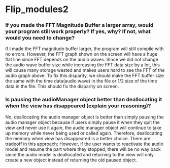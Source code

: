 # Flip_modules2

### If you made the FFT Magnitude Buffer a larger array, would your program still work properly? If yes, why? If not, what would you need to change?

If I made the FFT magnitude buffer larger, the program will still compile with no errors. However, the FFT graph shown on the screen will have a huge flat line since FFT depends on the audio waves. SInce we did not change the audio wave buffer size while increasing the FFT data size by a lot, this will cause many storage wasted and makes users hard to see the FFT of the audio graph above. To fix this disparity, we should make the FFT buffer size the same with the time data(audio wave) in the file or 1/2 size of the time data in the file. This should fix the disparity on screen. 


### Is pausing the audioManager object better than deallocating it when the view has disappeared (explain your reasoning)?

No, deallocating the audio manager object is better than simply pausing the audio manager object because if users simply pause it when they quit the view and never use it again, the audio manager object will continue to take up memory while never being used or called again. Therefore, deallocating the memory when view has disappeared is a better choice. There are tradeoff in this approach; However, if the user wants to reactivate the audio model and resume the part where they stopped, there will be no way back since the audio model is deallocated and returning to the view will only create a new object instead of returning the old paused object.
